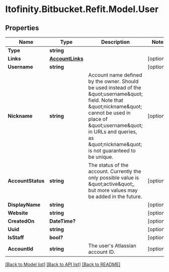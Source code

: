 # Itofinity.Bitbucket.Refit.Model.User
## Properties

Name | Type | Description | Notes
------------ | ------------- | ------------- | -------------
**Type** | **string** |  | 
**Links** | [**AccountLinks**](AccountLinks.md) |  | [optional] 
**Username** | **string** |  | [optional] 
**Nickname** | **string** | Account name defined by the owner. Should be used instead of the \&quot;username\&quot; field. Note that \&quot;nickname\&quot; cannot be used in place of \&quot;username\&quot; in URLs and queries, as \&quot;nickname\&quot; is not guaranteed to be unique. | [optional] 
**AccountStatus** | **string** | The status of the account. Currently the only possible value is \&quot;active\&quot;, but more values may be added in the future. | [optional] 
**DisplayName** | **string** |  | [optional] 
**Website** | **string** |  | [optional] 
**CreatedOn** | **DateTime?** |  | [optional] 
**Uuid** | **string** |  | [optional] 
**IsStaff** | **bool?** |  | [optional] 
**AccountId** | **string** | The user&#39;s Atlassian account ID. | [optional] 

[[Back to Model list]](../README.md#documentation-for-models) [[Back to API list]](../README.md#documentation-for-api-endpoints) [[Back to README]](../README.md)

